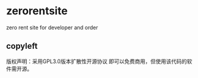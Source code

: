 # zerorentsite
zero rent site for developer and order

## copyleft
版权声明：采用GPL3.0版本扩散性开源协议
即可以免费商用，但使用该代码的软件需开源。